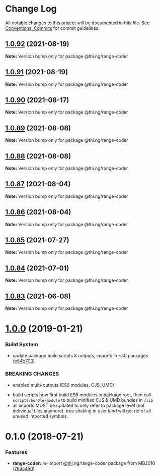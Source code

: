 # Change Log

All notable changes to this project will be documented in this file.
See [Conventional Commits](https://conventionalcommits.org) for commit guidelines.

## [1.0.92](https://github.com/thi-ng/umbrella/compare/@thi.ng/range-coder@1.0.91...@thi.ng/range-coder@1.0.92) (2021-08-19)

**Note:** Version bump only for package @thi.ng/range-coder





## [1.0.91](https://github.com/thi-ng/umbrella/compare/@thi.ng/range-coder@1.0.90...@thi.ng/range-coder@1.0.91) (2021-08-19)

**Note:** Version bump only for package @thi.ng/range-coder





## [1.0.90](https://github.com/thi-ng/umbrella/compare/@thi.ng/range-coder@1.0.89...@thi.ng/range-coder@1.0.90) (2021-08-17)

**Note:** Version bump only for package @thi.ng/range-coder





## [1.0.89](https://github.com/thi-ng/umbrella/compare/@thi.ng/range-coder@1.0.88...@thi.ng/range-coder@1.0.89) (2021-08-08)

**Note:** Version bump only for package @thi.ng/range-coder





## [1.0.88](https://github.com/thi-ng/umbrella/compare/@thi.ng/range-coder@1.0.87...@thi.ng/range-coder@1.0.88) (2021-08-08)

**Note:** Version bump only for package @thi.ng/range-coder





## [1.0.87](https://github.com/thi-ng/umbrella/compare/@thi.ng/range-coder@1.0.86...@thi.ng/range-coder@1.0.87) (2021-08-04)

**Note:** Version bump only for package @thi.ng/range-coder





## [1.0.86](https://github.com/thi-ng/umbrella/compare/@thi.ng/range-coder@1.0.85...@thi.ng/range-coder@1.0.86) (2021-08-04)

**Note:** Version bump only for package @thi.ng/range-coder





## [1.0.85](https://github.com/thi-ng/umbrella/compare/@thi.ng/range-coder@1.0.84...@thi.ng/range-coder@1.0.85) (2021-07-27)

**Note:** Version bump only for package @thi.ng/range-coder





## [1.0.84](https://github.com/thi-ng/umbrella/compare/@thi.ng/range-coder@1.0.83...@thi.ng/range-coder@1.0.84) (2021-07-01)

**Note:** Version bump only for package @thi.ng/range-coder





## [1.0.83](https://github.com/thi-ng/umbrella/compare/@thi.ng/range-coder@1.0.82...@thi.ng/range-coder@1.0.83) (2021-06-08)

**Note:** Version bump only for package @thi.ng/range-coder





# [1.0.0](https://github.com/thi-ng/umbrella/compare/@thi.ng/range-coder@0.1.28...@thi.ng/range-coder@1.0.0) (2019-01-21)

### Build System

* update package build scripts & outputs, imports in ~50 packages ([b54b703](https://github.com/thi-ng/umbrella/commit/b54b703))

### BREAKING CHANGES

* enabled multi-outputs (ES6 modules, CJS, UMD)

- build scripts now first build ES6 modules in package root, then call
  `scripts/bundle-module` to build minified CJS & UMD bundles in `/lib`
- all imports MUST be updated to only refer to package level
  (not individual files anymore). tree shaking in user land will get rid of
  all unused imported symbols.

<a name="0.1.0"></a>
# 0.1.0 (2018-07-21)

### Features

* **range-coder:** re-import [@thi](https://github.com/thi).ng/range-coder package from MB2010 ([76dc450](https://github.com/thi-ng/umbrella/commit/76dc450))
